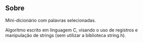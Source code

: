 ## Sobre
Mini-dicionário com palavras selecionadas.

Algoritmo escrito em linguagem C, visando o uso de registros e manipulação de strings (sem utilizar a biblioteca string.h).
